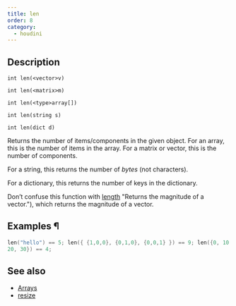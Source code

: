 ```yaml
---
title: len
order: 8
category:
  - houdini
---
```


## Description

`int len(<vector>v)`

`int len(<matrix>m)`

`int len(<type>array[])`

`int len(string s)`

`int len(dict d)`

Returns the number of items/components in the given object. For an array, this
is the number of items in the array. For a matrix or vector, this is the
number of components.

For a string, this returns the number of _bytes_ (not characters).

For a dictionary, this returns the number of keys in the dictionary.

Don’t confuse this function with [length](length.html) "Returns the magnitude
of a vector."), which returns the magnitude of a vector.

## Examples ¶

```c
len("hello") == 5; len({ {1,0,0}, {0,1,0}, {0,0,1} }) == 9; len({0, 10,
20, 30}) == 4;
```

## See also

- [Arrays](../arrays.html)
- [resize](resize.html)

